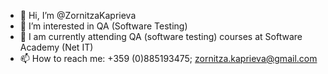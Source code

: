 - 👋 Hi, I’m @ZornitzaKaprieva
- 👀 I’m interested in QA (Software Testing) 
- 🌱 I am currently attending QA (software testing) courses at Software Academy (Net IT)
- 📫 How to reach me: +359 (0)885193475; zornitza.kaprieva@gmail.com

<!---
ZornitzaKaprieva/ZornitzaKaprieva is a ✨ special ✨ repository because its `README.md` (this file) appears on your GitHub profile.
You can click the Preview link to take a look at your changes.
--->

